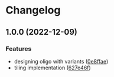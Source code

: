 # Changelog

## 1.0.0 (2022-12-09)


### Features

* designing oligo with variants ([0e8ffae](https://github.com/kircherlab/MPRAOligoDesign/commit/0e8ffae9076757de11296dfadfd2db7156d5674f))
* tiling implementation ([627e46f](https://github.com/kircherlab/MPRAOligoDesign/commit/627e46fc67de669f0c9ec14e2da933dd4e86d7b2))
